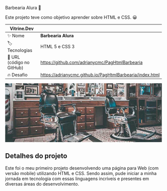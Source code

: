 Barbearia Alura 🧔

Este projeto teve como objetivo aprender sobre HTML e CSS. 😀

| Vitrine.Dev |     |
| -------------  | --- |
| :sparkles: Nome        | **Barbearia Alura**
| :label: Tecnologias | HTML 5 e CSS 3
| :rocket: URL (código no GitHub)        | https://github.com/adrianycmc/PagHtmlBarbearia
| :fire: Desafio     | https://adrianycmc.github.io/PagHtmlBarbearia/index.html

<!-- Inserir imagem com a #vitrinedev ao final do link -->
![](https://github.com/adrianycmc/PagHtmlBarbearia/blob/main/banner.jpg?raw=true)

## Detalhes do projeto

Este foi o meu primeiro projeto desenvolvendo uma página para Web (com versão mobile) utilizando HTML e CSS. 
Sendo assim, pude iniciar a minha jornada em tecnologia com essas linguagens incríveis e presentes em diversas áreas do desenvolvimento.
